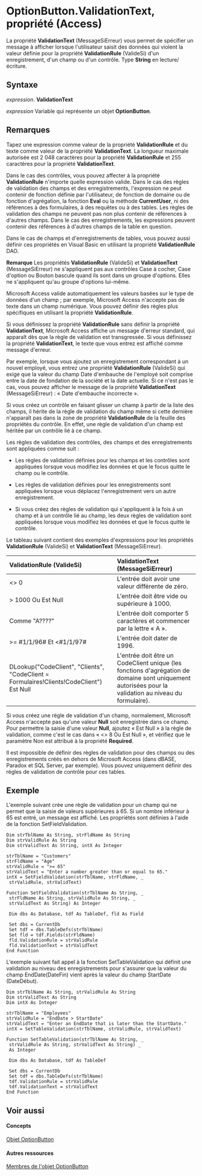 
# OptionButton.ValidationText, propriété (Access)

La propriété  **ValidationText** (MessageSiErreur) vous permet de spécifier un message à afficher lorsque l'utilisateur saisit des données qui violent la valeur définie pour la propriété **ValidationRule** (ValideSi) d'un enregistrement, d'un champ ou d'un contrôle. Type **String** en lecture/écriture.


## Syntaxe

 _expression_. **ValidationText**

 _expression_ Variable qui représente un objet **OptionButton**.


## Remarques

Tapez une expression comme valeur de la propriété  **ValidationRule** et du texte comme valeur de la propriété **ValidationText**. La longueur maximale autorisée est 2 048 caractères pour la propriété **ValidationRule** et 255 caractères pour la propriété **ValidationText**.

Dans le cas des contrôles, vous pouvez affecter à la propriété  **ValidationRule** n'importe quelle expression valide. Dans le cas des règles de validation des champs et des enregistrements, l'expression ne peut contenir de fonction définie par l'utilisateur, de fonction de domaine ou de fonction d'agrégation, la fonction **Eval** ou la méthode **CurrentUser**, ni des références à des formulaires, à des requêtes ou à des tables. Les règles de validation des champs ne peuvent pas non plus contenir de références à d'autres champs. Dans le cas des enregistrements, les expressions peuvent contenir des références à d'autres champs de la table en question.

Dans le cas de champs et d'enregistrements de tables, vous pouvez aussi définir ces propriétés en Visual Basic en utilisant la propriété  **ValidationRule** DAO.


 **Remarque**  Les propriétés  **ValidationRule** (ValideSi) et **ValidationText** (MessageSiErreur) ne s'appliquent pas aux contrôles Case à cocher, Case d'option ou Bouton bascule quand ils sont dans un groupe d'options. Elles ne s'appliquent qu'au groupe d'options lui-même.

Microsoft Access valide automatiquement les valeurs basées sur le type de données d'un champ ; par exemple, Microsoft Access n'accepte pas de texte dans un champ numérique. Vous pouvez définir des règles plus spécifiques en utilisant la propriété  **ValidationRule**.

Si vous définissez la propriété  **ValidationRule** sans définir la propriété **ValidationText**, Microsoft Access affiche un message d'erreur standard, qui apparaît dès que la règle de validation est transgressée. Si vous définissez la propriété **ValidationText**, le texte que vous entrez est affiché comme message d'erreur.

Par exemple, lorsque vous ajoutez un enregistrement correspondant à un nouvel employé, vous entrez une propriété  **ValidationRule** (ValideSi) qui exige que la valeur du champ Date d'embauche de l'employé soit comprise entre la date de fondation de la société et la date actuelle. Si ce n'est pas le cas, vous pouvez afficher le message de la propriété **ValidationText** (MessageSiErreur) : « Date d'embauche incorrecte ».

Si vous créez un contrôle en faisant glisser un champ à partir de la liste des champs, il hérite de la règle de validation du champ même si cette dernière n'apparaît pas dans la zone de propriété  **ValidationRule** de la feuille des propriétés du contrôle. En effet, une règle de validation d'un champ est héritée par un contrôle lié à ce champ.

Les règles de validation des contrôles, des champs et des enregistrements sont appliquées comme suit :


- Les règles de validation définies pour les champs et les contrôles sont appliquées lorsque vous modifiez les données et que le focus quitte le champ ou le contrôle.
    
- Les règles de validation définies pour les enregistrements sont appliquées lorsque vous déplacez l'enregistrement vers un autre enregistrement.
    
- Si vous créez des règles de validation qui s'appliquent à la fois à un champ et à un contrôle lié au champ, les deux règles de validation sont appliquées lorsque vous modifiez les données et que le focus quitte le contrôle.
    
Le tableau suivant contient des exemples d'expressions pour les propriétés  **ValidationRule** (ValideSi) et **ValidationText** (MessageSiErreur).



|**ValidationRule (ValideSi)**|**ValidationText (MessageSiErreur)**|
|:-----|:-----|
|<> 0|L'entrée doit avoir une valeur différente de zéro.|
|> 1000 Ou Est Null|L'entrée doit être vide ou supérieure à 1000.|
|Comme "A????"|L'entrée doit comporter 5 caractères et commencer par la lettre « A ».|
|>= #1/1/96# Et <#1/1/97#|L'entrée doit dater de 1996.|
|DLookup("CodeClient", "Clients", "CodeClient = Formulaires!Clients!CodeClient") Est Null|L'entrée doit être un CodeClient unique (les fonctions d'agrégation de domaine sont uniquement autorisées pour la validation au niveau du formulaire).|
Si vous créez une règle de validation d'un champ, normalement, Microsoft Access n'accepte pas qu'une valeur  **Null** soit enregistrée dans ce champ. Pour permettre la saisie d'une valeur **Null**, ajoutez « Est Null » à la règle de validation, comme c'est le cas dans « <> 8 Ou Est Null », et vérifiez que le paramètre Non est attribué à la propriété **Required**.

Il est impossible de définir des règles de validation pour des champs ou des enregistrements créés en dehors de Microsoft Access (dans dBASE, Paradox et SQL Server, par exemple). Vous pouvez uniquement définir des règles de validation de contrôle pour ces tables.


## Exemple

L'exemple suivant crée une règle de validation pour un champ qui ne permet que la saisie de valeurs supérieures à 65. Si un nombre inférieur à 65 est entré, un message est affiché. Les propriétés sont définies à l'aide de la fonction SetFieldValidation.


```
Dim strTblName As String, strFldName As String 
Dim strValidRule As String 
Dim strValidText As String, intX As Integer 
 
strTblName = "Customers" 
strFldName = "Age" 
strValidRule = ">= 65" 
strValidText = "Enter a number greater than or equal to 65." 
intX = SetFieldValidation(strTblName, strFldName, _ 
 strValidRule, strValidText) 
 
Function SetFieldValidation(strTblName As String, _ 
 strFldName As String, strValidRule As String, _ 
 strValidText As String) As Integer 
 
 Dim dbs As Database, tdf As TableDef, fld As Field 
 
 Set dbs = CurrentDb 
 Set tdf = dbs.TableDefs(strTblName) 
 Set fld = tdf.Fields(strFldName) 
 fld.ValidationRule = strValidRule 
 fld.ValidationText = strValidText 
End Function
```

L'exemple suivant fait appel à la fonction SetTableValidation qui définit une validation au niveau des enregistrements pour s'assurer que la valeur du champ EndDate(DateFin) vient après la valeur du champ StartDate (DateDébut).




```
Dim strTblName As String, strValidRule As String 
Dim strValidText As String 
Dim intX As Integer 
 
strTblName = "Employees" 
strValidRule = "EndDate > StartDate" 
strValidText = "Enter an EndDate that is later than the StartDate." 
intX = SetTableValidation(strTblName, strValidRule, strValidText) 
 
Function SetTableValidation(strTblName As String, _ 
 strValidRule As String, strValidText As String) _ 
 As Integer 
 
 Dim dbs As Database, tdf As TableDef 
 
 Set dbs = CurrentDb 
 Set tdf = dbs.TableDefs(strTblName) 
 tdf.ValidationRule = strValidRule 
 tdf.ValidationText = strValidText 
End Function
```


## Voir aussi


#### Concepts


[Objet OptionButton](661ada74-d044-4a5c-2bdd-2dddfc2e79ab.md)
#### Autres ressources


[Membres de l'objet OptionButton](5173d5c5-b898-97ee-a005-7f5a4d77efa1.md)